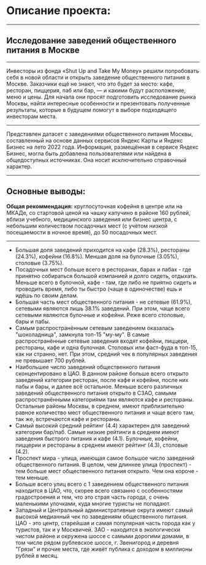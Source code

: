 # Описание проекта:
______________________


## Исследование заведений общественного питания в Москве
______________________

Инвесторы из фонда «Shut Up and Take My Money» решили попробовать себя в новой области и открыть заведение общественного питания в Москве. Заказчики ещё не знают, что это будет за место: кафе, ресторан, пиццерия, паб или бар, — и какими будут расположение, меню и цены.
Для начала они просят подготовить исследование рынка Москвы, найти интересные особенности и презентовать полученные результаты, которые в будущем помогут в выборе подходящего инвесторам места.
______________________

Представлен датасет с заведениями общественного питания Москвы, составленный на основе данных сервисов Яндекс Карты и Яндекс Бизнес на лето 2022 года. Информация, размещённая в сервисе Яндекс Бизнес, могла быть добавлена пользователями или найдена в общедоступных источниках. Она носит исключительно справочный характер.
______________________

## Основные выводы:

**Общая рекоммендация:** круглосуточная кофейня в центре или на МКАДе, со стартовой ценой на чашку капучино в районе 160 рублей, вблизи учебного, медицинского заведения или бизнес центра, с небольшим количеством посадочных мест (с учётом низкой посещаемости в ночное время), до 50 посадочных мест.
_____________
- Большая доля заведений приходится на кафе (28.3%), рестораны (24.3%), кофейни (16.8%). Меншая доля на булочные (3.05%), столовые (3.75%).
- Посадочных мест больше всего в ресторанах, барах и пабах - где принятно собираться большой компанией и долго сидеть, отдыхать. Меньше всего в булочной, кафе - там, где либо не приятно сидеть и проводить время, либо ты быстро (чаще в одиночестве) ешь и идёшь по своим делам.
- Большая часть мест общественного питания - не сетевые (61.9%), сетевыми являются лишь 38.1% заведений. При этом, чаще всего сетевыми являются булочные и кофейни. Реже всего столовые, бары и пабы.
- Самым распространённым сетевым заведением оказалась "шоколадница", замкнула топ-15 "му-му". В самые распространённые сетевые заведения входят кофейни, пиццери, рестораны, кафе и одна булочная. Столовых или фаст-фуда в топ-15, как ни странно, нет. При этом, средний чек в популярных заведения не превышает 700 рублей.
- Наибольшее число заведений общественного питания сконцентировано в ЦАО. В данном районе больше всего открыто заведений категории ресторан, после кафе и кофейни, после них пабы и бары, и далее всё остальное. Меньше всего различных заведений общественного питания открыто в СЗАО, самыми распространёнными категориями там являются кафе и рестораны. Остальные районы Москвы, в среднем, имеют приблизительно равное количество мест общественного питания и чаще всего там, так же, встречаются кафе и рестораны.
- Самый высокий средний рейтинг (4.4) характерен для заведений категории бар/паб. Самые низкие рейтинги в среднем имеют заведения быстрого питания и кафе (4.1). Булочные, кофейни, пиццерии и рестораны в среднем имеют рейтинг (4.3), столовые (4.2).
- Проспект мира - улица, имеющая самое большое число заведений общественного питания. В целом, чем длиннее улица (проспект) - тем больше мест общественного питания открыто. Чем она короче - тем меньше.
- Больше всего улиц всего с 1 заведением общественного питания находится в ЦАО, что, скорее всего связанно с особенностями градостроения и тем, что это страя часть города, с очень маленькими улочками, куда многие туристы не попадают.
- Западный и Центральный административные округа имеют самый высокой медианный чек по заведениям общественного питания. ЦАО - это центр, старейшая и самая популярная часть города как у туристов, так и у Москвичей. ЗАО - находится в экологически чистом районе и окружена шоссе с самыми дорогими домами, в том числе рядом рублевское шоссе, г. Звенигород и деревня "Грязи" и прочие места, где живёт публика с доходом в миллионы рублей в месяц.
